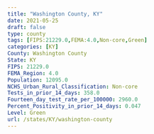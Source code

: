 ```yaml
---
title: "Washington County, KY"
date: 2021-05-25
draft: false
type: county
tags: [FIPS:21229.0,FEMA:4.0,Non-core,Green]
categories: [KY]
County: Washington County
State: KY
FIPS: 21229.0
FEMA_Region: 4.0
Population: 12095.0
NCHS_Urban_Rural_Classification: Non-core
Tests_in_prior_14_days: 358.0
Fourteen_day_test_rate_per_100000: 2960.0
Percent_Positivity_in_prior_14_days: 0.047
Level: Green
url: /states/KY/washington-county
---
```



